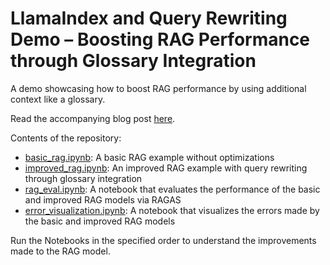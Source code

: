 # LlamaIndex and Query Rewriting Demo – Boosting RAG Performance through Glossary Integration
A demo showcasing how to boost RAG performance by using additional context like a glossary.

Read the accompanying blog post [here](https://example.com/blog/boosting-rag-performance-through-glossary-integration).

Contents of the repository:
- [basic_rag.ipynb](basic_rag.ipynb): A basic RAG example without optimizations
- [improved_rag.ipynb](improved_rag.ipynb): An improved RAG example with query rewriting through glossary integration
- [rag_eval.ipynb](rag_eval.ipynb): A notebook that evaluates the performance of the basic and improved RAG models via RAGAS
- [error_visualization.ipynb](error_visualization.ipynb): A notebook that visualizes the errors made by the basic and improved RAG models

Run the Notebooks in the specified order to understand the improvements made to the RAG model.
